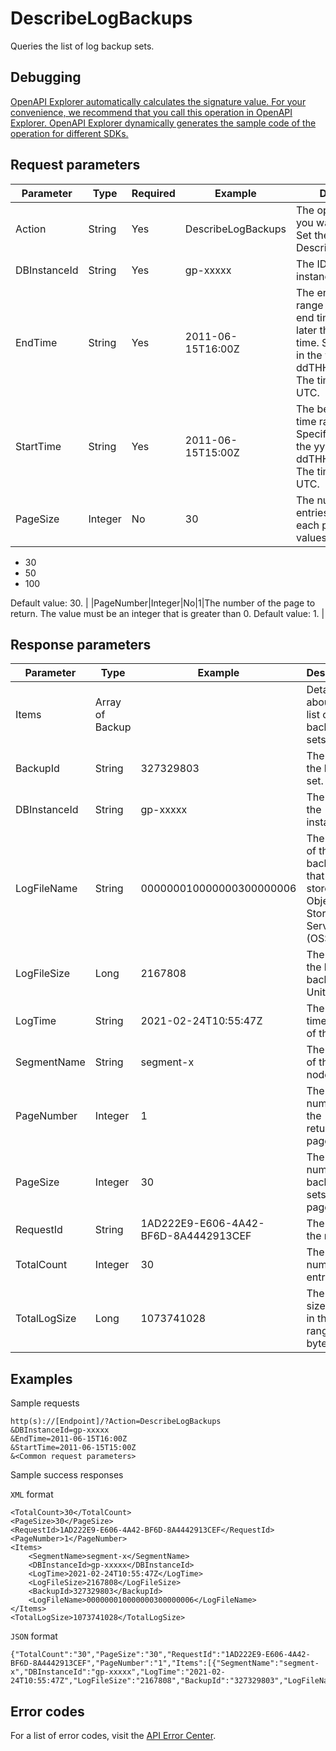 # DescribeLogBackups

Queries the list of log backup sets.

## Debugging

[OpenAPI Explorer automatically calculates the signature value. For your convenience, we recommend that you call this operation in OpenAPI Explorer. OpenAPI Explorer dynamically generates the sample code of the operation for different SDKs.](https://api.aliyun.com/#product=gpdb&api=DescribeLogBackups&type=RPC&version=2016-05-03)

## Request parameters

|Parameter|Type|Required|Example|Description|
|---------|----|--------|-------|-----------|
|Action|String|Yes|DescribeLogBackups|The operation that you want to perform. Set the value to DescribeLogBackups. |
|DBInstanceId|String|Yes|gp-xxxxx|The ID of the instance. |
|EndTime|String|Yes|2011-06-15T16:00Z|The end of the time range to query. The end time must be later than the start time. Specify the time in the yyyy-MM-ddTHH:mmZ format. The time must be in UTC. |
|StartTime|String|Yes|2011-06-15T15:00Z|The beginning of the time range to query. Specify the time in the yyyy-MM-ddTHH:mmZ format. The time must be in UTC. |
|PageSize|Integer|No|30|The number of entries to return on each page. Valid values:

 -   30
-   50
-   100

 Default value: 30. |
|PageNumber|Integer|No|1|The number of the page to return. The value must be an integer that is greater than 0. Default value: 1. |

## Response parameters

|Parameter|Type|Example|Description|
|---------|----|-------|-----------|
|Items|Array of Backup| |Details about the list of backup sets. |
|BackupId|String|327329803|The ID of the backup set. |
|DBInstanceId|String|gp-xxxxx|The ID of the instance. |
|LogFileName|String|000000010000000300000006|The name of the log backup set that is stored in Object Storage Service \(OSS\). |
|LogFileSize|Long|2167808|The size of the log backup set. Unit: bytes. |
|LogTime|String|2021-02-24T10:55:47Z|The timestamp of the log. |
|SegmentName|String|segment-x|The name of the node. |
|PageNumber|Integer|1|The page number of the returned page. |
|PageSize|Integer|30|The number of backup sets on the page. |
|RequestId|String|1AD222E9-E606-4A42-BF6D-8A4442913CEF|The ID of the request. |
|TotalCount|Integer|30|The total number of entries. |
|TotalLogSize|Long|1073741028|The total size of logs in the time range. Unit: bytes. |

## Examples

Sample requests

```
http(s)://[Endpoint]/?Action=DescribeLogBackups
&DBInstanceId=gp-xxxxx
&EndTime=2011-06-15T16:00Z
&StartTime=2011-06-15T15:00Z
&<Common request parameters>
```

Sample success responses

`XML` format

```
<TotalCount>30</TotalCount>
<PageSize>30</PageSize>
<RequestId>1AD222E9-E606-4A42-BF6D-8A4442913CEF</RequestId>
<PageNumber>1</PageNumber>
<Items>
    <SegmentName>segment-x</SegmentName>
    <DBInstanceId>gp-xxxxx</DBInstanceId>
    <LogTime>2021-02-24T10:55:47Z</LogTime>
    <LogFileSize>2167808</LogFileSize>
    <BackupId>327329803</BackupId>
    <LogFileName>000000010000000300000006</LogFileName>
</Items>
<TotalLogSize>1073741028</TotalLogSize>
```

`JSON` format

```
{"TotalCount":"30","PageSize":"30","RequestId":"1AD222E9-E606-4A42-BF6D-8A4442913CEF","PageNumber":"1","Items":[{"SegmentName":"segment-x","DBInstanceId":"gp-xxxxx","LogTime":"2021-02-24T10:55:47Z","LogFileSize":"2167808","BackupId":"327329803","LogFileName":"000000010000000300000006"}],"TotalLogSize":"1073741028"}
```

## Error codes

For a list of error codes, visit the [API Error Center](https://error-center.alibabacloud.com/status/product/gpdb).

